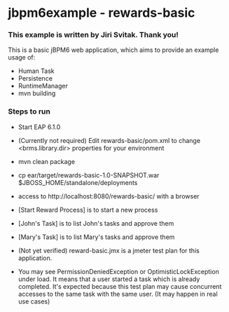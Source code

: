 jbpm6example - rewards-basic
============

### This example is written by Jiri Svitak. Thank you!

This is a basic jBPM6 web application, which aims to provide an example usage of:
- Human Task
- Persistence
- RuntimeManager
- mvn building

### Steps to run
- Start EAP 6.1.0
- (Currently not required) Edit rewards-basic/pom.xml to change <brms.library.dir> properties for your environment
- mvn clean package
- cp ear/target/rewards-basic-1.0-SNAPSHOT.war $JBOSS_HOME/standalone/deployments
- access to http://localhost:8080/rewards-basic/ with a browser
 - [Start Reward Process] is to start a new process
 - [John's Task] is to list John's tasks and approve them
 - [Mary's Task] is to list Mary's tasks and approve them
 
- (Not yet verified) reward-basic.jmx is a jmeter test plan for this application.
 - You may see PermissionDeniedException or OptimisticLockException under load. It means that a user started a task which is already completed. It's expected because this test plan may cause concurrent accesses to the same task with the same user. (It may happen in real use cases)
 
